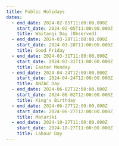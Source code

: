 ```yaml
---
title: Public Holidays
dates:
  - end_date: 2024-02-05T11:00:00.000Z
    start_date: 2024-02-05T11:00:00.000Z
    title: Waitangi Day (Observed)
  - end_date: 2024-03-28T11:00:00.000Z
    start_date: 2024-03-28T11:00:00.000Z
    title: Good Friday
  - end_date: 2024-03-31T11:00:00.000Z
    start_date: 2024-03-31T11:00:00.000Z
    title: Easter Monday
  - end_date: 2024-04-24T12:00:00.000Z
    start_date: 2024-04-24T12:00:00.000Z
    title: ANZAC Day
  - end_date: 2024-06-02T12:00:00.000Z
    start_date: 2024-06-02T12:00:00.000Z
    title: King's Birthday
  - end_date: 2024-06-27T12:00:00.000Z
    start_date: 2024-06-27T12:00:00.000Z
    title: Matariki
  - end_date: 2024-10-27T11:00:00.000Z
    start_date: 2024-10-27T11:00:00.000Z
    title: Labour Day
---
```



